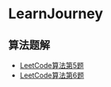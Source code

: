 # LearnJourney

## 算法题解
- [LeetCode算法第5题](https://github.com/EraSeven/LearnJourney/blob/main/2025-02-28%20%E5%88%9B%E5%BB%BAGithub%20%20LeetCode%E7%AE%97%E6%B3%95%E7%AC%AC5%E9%A2%98.md)
- [LeetCode算法第6题](https://github.com/EraSeven/LearnJourney/blob/main/2025-03-01%20LeetCode%E7%AE%97%E6%B3%95%E7%AC%AC6%E9%A2%98.md)

